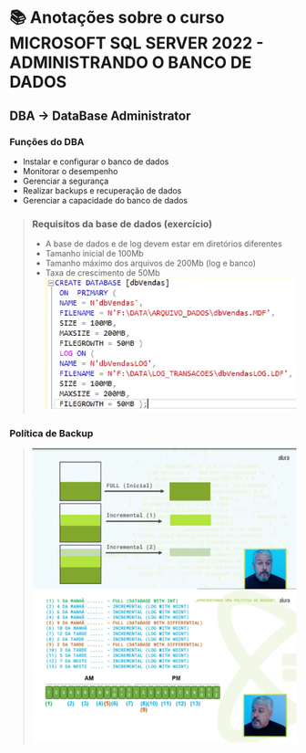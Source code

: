 # 📚 Anotações sobre o curso MICROSOFT SQL SERVER 2022 - ADMINISTRANDO O BANCO DE DADOS

## DBA -> DataBase Administrator

### Funções do DBA

- Instalar e configurar o banco de dados
- Monitorar o desempenho
- Gerenciar a segurança
- Realizar backups e recuperação de dados
- Gerenciar a capacidade do banco de dados

> ### Requisitos da base de dados (exercício)
> - A base de dados e de log devem estar em diretórios diferentes
> - Tamanho inicial de 100Mb
> - Tamanho máximo dos arquivos de 200Mb (log e banco)
> - Taxa de crescimento de 50Mb
> ![alt text](image.png)

### Política de Backup
> ![alt text](image-2.png)
> ![alt text](image-3.png)